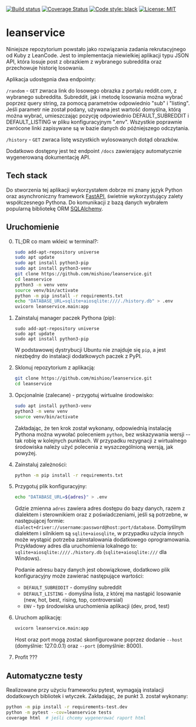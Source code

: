 [![Build status](https://ci.appveyor.com/api/projects/status/ujxrfksccqa8e4rl?svg=true)](https://ci.appveyor.com/project/mishioo/leanservice)
[![Coverage Status](https://coveralls.io/repos/github/mishioo/leanservice/badge.svg?branch=main)](https://coveralls.io/github/mishioo/leanservice?branch=main)
[![Code style: black](https://img.shields.io/badge/code%20style-black-000000.svg)](https://github.com/psf/black)
[![License: MIT](https://img.shields.io/badge/License-MIT-yellow.svg)](https://opensource.org/licenses/MIT)

# leanservice
Niniejsze repozytorium powstało jako rozwiązania zadania rekrutacyjnego od Kuby z
LeanCode. Jest to implementacja niewielkiej aplikacji typu JSON API, która losuje post z
obrazkiem z wybranego subreddita oraz przechowuje historię losowania.

Aplikacja udostępnia dwa endpointy:

`/random` - `GET` zwraca link do losowego obrazka z portalu reddit.com, z wybranego
subreddita. Subreddit, jak i metodę losowania można wybrać poprzez query string, za
pomocą parametrów odpowiednio "sub" i "listing". Jeśli parametr nie został podany,
używana jest wartość domyślna, którą można wybrać, umieszczając pozycję odpowiednio
DEFAULT_SUBREDDIT i DEFAULT_LISTING w pliku konfiguracyjnym ".env". Wszystkie poprawnie
zwrócone linki zapisywane są w bazie danych do późniejszego odczytania.

`/history` - `GET` zwraca listę wszystkich wylosowanych dotąd obrazków.

Dodatkowo dostępny jest też endpoint `/docs` zawierający automatycznie wygenerowaną
dokumentację API.

## Tech stack
Do stworzenia tej aplikacji wykorzystałem dobrze mi znany język Python oraz
asynchroniczny framework [FastAPI](https://fastapi.tiangolo.com/), świetnie
wykorzystujący zalety współczesnego Pythona. Do komunikacji z bazą danych wybrałem
popularną bibliotekę ORM [SQLAlchemy](https://www.sqlalchemy.org/).

## Uruchomienie
0. TL;DR co mam wkleić w terminal?:

    ```bash
    sudo add-apt-repository universe
    sudo apt update
    sudo apt install python3-pip
    sudo apt install python3-venv
    git clone https://github.com/mishioo/leanservice.git
    cd leanservice
    python3 -m venv venv
    source venv/bin/activate
    python -m pip install -r requirements.txt
    echo "DATABASE_URL=sqlite+aiosqlite:////./history.db" > .env
    uvicorn leanservice.main:app
    ```

1. Zainstaluj manager paczek Pythona (pip):

    ```
    sudo add-apt-repository universe
    sudo apt update
    sudo apt install python3-pip
    ```
    W podstawowej dystrybucji Ubuntu nie znajduje się `pip`, a jest niezbędny do
    instalacji dodatkowych paczek z PyPI.

2. Sklonuj repozytorium z aplikacją:

    ```bash
    git clone https://github.com/mishioo/leanservice.git
    cd leanservice
    ```

3. Opcjonalnie (zalecane) - przygotuj wirtualne środowisko:

    ```bash
    sudo apt install python3-venv
    python3 -m venv venv
    source venv/bin/activate
    ```
    Zakładając, że ten krok został wykonany, odpowiednią instalację Pythona można
    wywołać poleceniem `python`, bez wskazywania wersji -- tak robię w kolejnych
    punktach. W przypadku rezygnacji z wirtualnego środowiska należy użyć polecenia
    z wyszczególnioną wersją, jak powyżej.

4. Zainstaluj zależności:

    ```bash
    python -m pip install -r requirements.txt
    ```

5. Przygotuj plik konfiguracyjny:

    ```bash
    echo "DATABASE_URL=${adres}" > .env
    ```
    Gdzie zmienna `adres` zawiera adres dostępu do bazy danych, razem z dialektem i
    sterownikiem oraz z poświadczeniami, jeśli są potrzebne, w następującej formie:
    `dialect+driver://username:password@host:port/database`. Domyślnym dialektem i
    silnikiem są `sqlite+aiosqlite`, w przypadku użycia innych może wystąpić potrzeba
    zainstalowania dodatkowego oprogramowania. Przykładowy adres dla uruchomienia
    lokalnego to: `sqlite+aiosqlite:////./history.db` (`sqlite+aiosqlite:///` dla
    Windows).

    Podanie adresu bazy danych jest obowiązkowe, dodatkowo plik konfiguracyjny może
    zawierać następujące wartości:
    
    - `DEFAULT_SUBREDDIT` - domyślny subreddit
    - `DEFAULT_LISTING` - domyślna lista, z której ma nastąpić losowanie (new, hot,
        best, rising, top, controversial)
    - `ENV` - typ środowiska uruchomienia aplikacji (dev, prod, test)

6. Uruchom aplikację:

    ```bash
    uvicorn leanservice.main:app
    ```
    Host oraz port mogą zostać skonfigurowane poprzez dodanie `--host` (domyślnie:
    127.0.0.1) oraz `--port` (domyślnie: 8000).

7. Profit ???

## Automatyczne testy
Realizowane przy użyciu frameworku pytest, wymagają instalacji dodatkowych bibliotek i
wtyczek. Zakładając, że punkt 3. został wykonany:

```bash
python -m pip install -r requirements-test.dev
python -m pytest --cov=leanservice tests
coverage html  # jeśli chcemy wygenerować raport html
```
